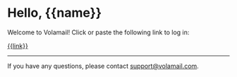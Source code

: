# Hello, {{name}}

Welcome to Volamail! Click or paste the following link to log in:

[{{link}}]({{link}})

---

If you have any questions, please contact [support@volamail.com](mailto:support@volamail.com).
